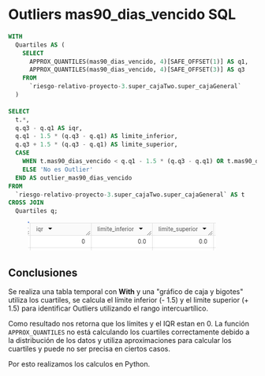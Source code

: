 # Outliers mas90\_dias\_vencido SQL

```sql
WITH
  Quartiles AS (
    SELECT
      APPROX_QUANTILES(mas90_dias_vencido, 4)[SAFE_OFFSET(1)] AS q1,
      APPROX_QUANTILES(mas90_dias_vencido, 4)[SAFE_OFFSET(3)] AS q3
    FROM
      `riesgo-relativo-proyecto-3.super_cajaTwo.super_cajaGeneral`
  )

SELECT
  t.*, 
  q.q3 - q.q1 AS iqr,
  q.q1 - 1.5 * (q.q3 - q.q1) AS limite_inferior,
  q.q3 + 1.5 * (q.q3 - q.q1) AS limite_superior,
  CASE
    WHEN t.mas90_dias_vencido < q.q1 - 1.5 * (q.q3 - q.q1) OR t.mas90_dias_vencido > q.q3 + 1.5 * (q.q3 - q.q1) THEN 'Si es Outlier'
    ELSE 'No es Outlier'
  END AS outlier_mas90_dias_vencido
FROM
  `riesgo-relativo-proyecto-3.super_cajaTwo.super_cajaGeneral` AS t
CROSS JOIN
  Quartiles q;
```

<figure><img src="../../../../.gitbook/assets/image (59).png" alt=""><figcaption></figcaption></figure>

## Conclusiones

Se realiza una tabla temporal con **With** y una "gráfico de caja y bigotes" utiliza los cuartiles, se calcula el límite inferior (- 1.5) y el limite superior (+ 1.5) para identificar Outliers utilizando el rango intercuartílico. &#x20;

Como resultado nos retorna que los límites y el IQR estan en 0. La función `APPROX_QUANTILES` no está calculando los cuartiles correctamente debido a la distribución de los datos y utiliza aproximaciones para calcular los cuartiles y puede no ser precisa en ciertos casos.

Por esto realizamos los calculos en Python.



###
